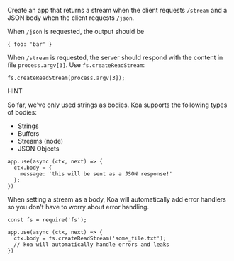Create an app that returns a stream when the client requests `/stream` and a JSON body when the client requests `/json`.

When `/json` is requested, the output should be

```
{ foo: 'bar' }
```

When `/stream` is requested, the server should respond with the content in file `process.argv[3]`. Use `fs.createReadStream`:

```
fs.createReadStream(process.argv[3]);
```

HINT

So far, we've only used strings as bodies. Koa supports the following types of bodies:

- Strings
- Buffers
- Streams (node)
- JSON Objects

```
app.use(async (ctx, next) => {
  ctx.body = {
    message: 'this will be sent as a JSON response!'
  };
})
```

When setting a stream as a body, Koa will automatically add error handlers so you don't have to worry about error handling.

```
const fs = require('fs');

app.use(async (ctx, next) => {
  ctx.body = fs.createReadStream('some_file.txt');
  // koa will automatically handle errors and leaks
})
```